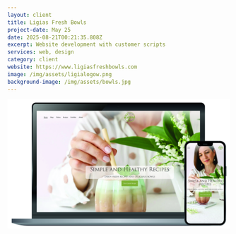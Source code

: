 ```yaml
---
layout: client
title: Ligias Fresh Bowls
project-date: May 25
date: 2025-08-21T00:21:35.808Z
excerpt: Website development with customer scripts
services: web, design
category: client
website: https://www.ligiasfreshbowls.com
image: /img/assets/ligialogow.png
background-image: /img/assets/bowls.jpg
---
```

![](/img/assets/ligias_fresh_bowls_aug-20-220837-2025_conflict.jpg)